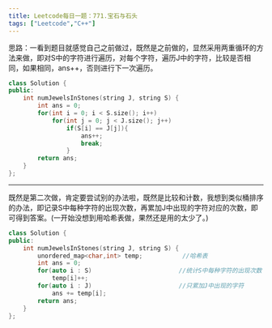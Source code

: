 ```yaml
---
title: Leetcode每日一题：771.宝石与石头
tags: ["Leetcode","C++"]
---
```


思路：一看到题目就感觉自己之前做过，既然是之前做的，显然采用两重循环的方法来做，即对S中的字符进行遍历，对每个字符，遍历J中的字符，比较是否相同，如果相同，ans++，否则进行下一次遍历。

~~~C++
class Solution {
public:
    int numJewelsInStones(string J, string S) {
        int ans = 0;
        for(int i = 0; i < S.size(); i++)
            for(int j = 0; j < J.size(); j++)
                if(S[i] == J[j]){
                    ans++;
                    break;
                }
        return ans;
    }
};
~~~

***

既然是第二次做，肯定要尝试别的办法啦，既然是比较和计数，我想到类似桶排序的办法，即记录S中每种字符的出现次数，再累加J中出现的字符对应的次数，即可得到答案。(一开始没想到用哈希表做，果然还是用的太少了。)

~~~C++
class Solution {
public:
    int numJewelsInStones(string J, string S) {
        unordered_map<char,int> temp;			//哈希表
        int ans = 0;
        for(auto i : S)						   //统计S中每种字符的出现次数
            temp[i]++;
        for(auto i : J)						   //只累加J中出现的字符
            ans += temp[i];
        return ans;
    }
};
~~~

